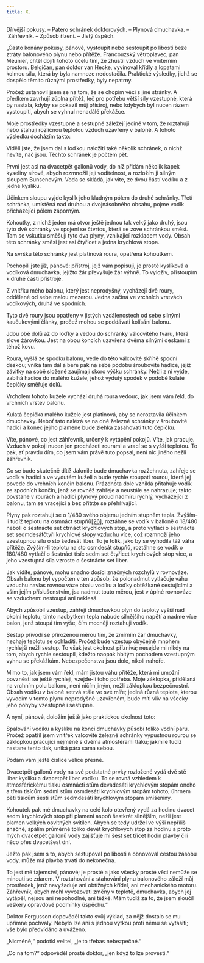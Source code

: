 ```yaml
---
title: X.
---
```


Dřívější pokusy. – Patero schránek doktorových. – Plynová dmuchavka. – Záhřevník. – Způsob řízení. – Jistý úspěch.

„Často konány pokusy, pánové, vystoupit nebo sestoupit po libosti beze ztráty balonového plynu nebo přítěže. Francouzský větroplavec, pan Meunier, chtěl dojíti tohoto účelu tím, že zhustil vzduch ve vniterním prostoru. Belgičan, pan doktor van Hecke, vyvinoval křídly a lopatami kolmou sílu, která by byla namnoze nedostačila. Praktické výsledky, jichž se dospělo těmito různými prostředky, byly nepatrny.

Pročež ustanovil jsem se na tom, že se chopím věci s jiné stránky. A předkem zavrhují zúplna přítěž, leč pro potřebu větší síly vzestupné, která by nastala, kdyby se pokazil můj přístroj, nebo kdybych byl nucen rázem vystoupiti, abych se vyhnul nenadálé překážce.

Moje prostředky vzestupné a sestupné záležejí jedině v tom, že roztahují nebo stahují rozličnou teplotou vzduch uzavřený v baloně. A tohoto výsledku docházím takto:

Viděli jste, že jsem dal s loďkou naložiti také několik schránek, o nichž nevíte, nač jsou. Těchto schránek je počtem pět.

První jest asi na dvacetpět gallonů vody, do níž přidám několik kapek kyseliny sírové, abych rozmnožil její voditelnost, a rozložím ji silným sloupem Bunsenovým. Voda se skládá, jak víte, ze dvou částí vodíku a z jedné kyslíku.

Účinkem sloupu vyjde kyslík jeho kladným pólem do druhé schránky. Třetí schránka, umístěná nad druhou a dvojnásobného obsahu, pojme vodík přicházející pólem záporným.

Kohoutky, z nichž jeden má otvor ještě jednou tak velký jako druhý, jsou tyto dvě schránky ve spojení se čtvrtou, která se zove schránkou směsi. Tam se vskutku směšují tyto dva plyny, vznikající rozkladem vody. Obsah této schránky směsi jest asi čtyřicet a jedna krychlová stopa.

Na svršku této schránky jest platinová roura, opatřená kohoutkem.

Pochopili jste již, pánové: přístroj, jejž vám popisuji, je prostě kyslíková a vodíková dmuchavka, jejížto žár převyšuje žár výhně. To vyloživ, přistoupím k druhé části přístroje.

Z vnitřku mého balonu, který jest neprodyšný, vycházejí dvě roury, oddělené od sebe malou mezerou. Jedna začíná ve vrchních vrstvách vodíkových, druhá ve spodních.

Tyto dvě roury jsou opatřeny v jistých vzdálenostech od sebe silnými kaučukovými články, pročež mohou se poddávati kolísání balonu.

Jdou obě dolů až do loďky a vedou do schránky válcovitého tvaru, která slove žárovkou. Jest na obou koncích uzavřena dvěma silnými deskami z téhož kovu.

Roura, vyšlá ze spodku balonu, vede do této válcovité skříně spodní deskou; vniká tam dál a bere pak na sebe podobu šroubovité hadice, jejíž závitky na sobě složené zaujímají skoro výšku schránky. Nežli z ní vyjde, zabíhá hadice do malého kužele, jehož vydutý spodek v podobě kulaté čepičky směřuje dolů.

Vrcholem tohoto kužele vychází druhá roura vedouc, jak jsem vám řekl, do vrchních vrstev balonu.

Kulatá čepička malého kužele jest platinová, aby se neroztavila účinkem dmuchavky. Neboť tato nalézá se na dně železné schránky v šroubovité hadici a konec jejího plamene bude zlehka zasahovati tuto čepičku.

Víte, pánové, co jest záhřevník, určený k vytápění pokojů. Víte, jak pracuje. Vzduch v pokoji nucen jen procházeti rourami a vrací se s vyšší teplotou. To pak, ať pravdu dím, co jsem vám právě tuto popsal, není nic jiného nežli záhřevník.

Co se bude skutečně díti? Jakmile bude dmuchavka rozžehnuta, zahřeje se vodík v hadici a ve vydutém kuželi a bude rychle stoupati rourou, která jej povede do vrchních končin balonu. Prázdnota dole vzniklá přitahuje vodík ze spodních končin, jenž se rovněž zahřeje a neustále se nahrazuje; takto povstane v rourách a hadici plynový proud nadmíru rychlý, vycházející z balonu, tam se vracející a bez přítrže se přehřívající.

Plyny pak roztahují se o 1/480 svého objemu jedním stupněm tepla. Zvýším-li tudíž teplotu na osmnáct stupňů[\[26\]](./resources/undefined), roztáhne se vodík v balloně o 18/480 neboli o šestnácte set čtrnáct krychlových stop, a proto vytlačí o šestnácte set sedmdesátčtyři krychlové stopy vzduchu více, což rozmnoží jeho vzestupnou sílu o sto šedesát liber. To je tolik, jako by se vyhodila táž váha přítěže. Zvýším-li teplotu na sto osmdesát stupňů, roztáhne se vodík o 180/480 vytlačí o šestnáct tisíc sedm set čtyřicet krychlových stop více, a jeho vzestupná síla vzroste o šestnácte set liber.

Jak vidíte, pánové, mohu snadno dosíci značných rozchylů v rovnováze. Obsah balonu byl vypočten v ten způsob, že polonadmut vytlačuje váhu vzduchu navlas rovnou váze obalu vodíku a loďky obtěžkané cestujícími a vším jejím příslušenstvím, jsa nadmut touto měrou, jest v úplné rovnováze se vzduchem: nestoupá ani neklesá.

Abych způsobil vzestup, zahřeji dmuchavkou plyn do teploty vyšší nad okolní teplotu; tímto nadbytkem tepla nabude silnějšího napětí a nadme více balon, jenž stoupá tím výše, čím mocněji roztahuji vodík.

Sestup přivodí se přirozenou měrou tím, že zmírním žár dmuchavky, nechaje teplotu se ochladiti. Pročež bude vzestup obyčejně mnohem rychlejší nežli sestup. To však jest okolnost příznivá; nesejde mi nikdy na tom, abych rychle sestoupil, kdežto naopak hbitým pochodem vzestupným vyhnu se překážkám. Nebezpečenstva jsou dole, nikoli nahoře.

Mimo to, jak jsem vám řekl, mám jistou váhu přítěže, která mi umožní povznésti se ještě rychleji, vzejde-li toho potřeba. Moje záklopka, přidělaná na vrchním polu ballonu, není ničím jiným, nežli záklopkou bezpečnostní. Obsah vodíku v baloně setrvá stále ve své míře; jediná různá teplota, kterou vyvodím v tomto plynu neprodyšně uzavřeném, bude míti vliv na všecky jeho pohyby vzestupné i sestupné.

A nyní, pánové, doložím ještě jako praktickou okolnost toto:

Spalování vodíku a kyslíku na konci dmuchavky působí toliko vodní páru. Pročež opatřil jsem vnitřek valcovité železné schránky výpustnou rourou se záklopkou pracující nejméně s dvěma atmosférami tlaku; jakmile tudíž nastane tento tlak, uniká pára sama sebou.

Podám vám ještě číslice velice přesné.

Dvacetpět gallonů vody na své podstatné prvky rozložené vydá dvě stě liber kyslíku a dvacetpět liber vodíku. To se rovná vzhledem k atmosférickému tlaku osmnácti stům devadesáti krychlovým stopám onoho a třem tisícům sedmi stům osmdesáti krychlovým stopám tohoto, úhrnem pěti tisícům šesti stům sedmdesáti krychlovým stopám smíšeniny.

Kohoutek pak mé dmuchavky na celé kolo otevřený vydá za hodinu dvacet sedm krychlových stop při plameni aspoň šestkrát silnějším, nežli jest plamen velkých osvitných svítilen. Abych se tedy udržel ve výši nepříliš značné, spálím průměrně toliko devět krychlových stop za hodinu a proto mých dvacetpět gallonů vody zajišťuje mi šest set třicet hodin plavby čili něco přes dvacetšest dní.

Ježto pak jsem s to, abych sestupoval po libosti a obnovoval cestou zásobu vody, může má plavba trvati do nekonečna.

To jest mé tajemství, pánové; je prosté a jako všecky prosté věci nemůže se minouti se zdarem. V roztahování a stahování plynu balonového záleží můj prostředek, jenž nevyžaduje ani obtížných křídel, ani mechanického motoru. Záhřevník, abych mohl vyvozovati změny v teplotě, dmuchavka, abych jej vytápěl, nejsou ani nepohodlné, ani těžké. Mám tudíž za to, že jsem sloučil veškery opravdové podmínky úspěchu.“

Doktor Fergusson dopověděl takto svůj výklad, za nějž dostalo se mu upřímné pochvaly. Nebylo lze ani s jednou výtkou proti němu se vytasiti; vše bylo předvídáno a uváženo.

„Nicméně,“ podotkl velitel, „je to třebas nebezpečné.“

„Co na tom?“ odpověděl prostě doktor, „jen když to lze provésti.“
